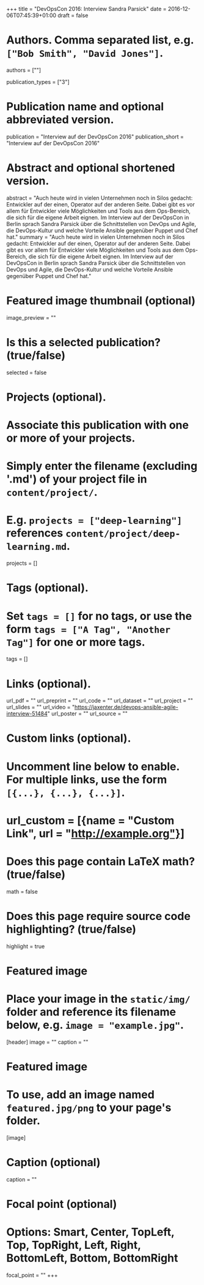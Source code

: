 +++
title = "DevOpsCon 2016: Interview Sandra Parsick"
date = 2016-12-06T07:45:39+01:00
draft = false

# Authors. Comma separated list, e.g. `["Bob Smith", "David Jones"]`.
authors = [""]

publication_types = ["3"]

# Publication name and optional abbreviated version.
publication = "Interview auf der DevOpsCon 2016"
publication_short = "Interview auf der DevOpsCon 2016"

# Abstract and optional shortened version.
abstract = "Auch heute wird in vielen Unternehmen noch in Silos gedacht: Entwickler auf der einen, Operator auf der anderen Seite. Dabei gibt es vor allem für Entwickler viele Möglichkeiten und Tools aus dem Ops-Bereich, die sich für die eigene Arbeit eignen. Im Interview auf der DevOpsCon in Berlin sprach Sandra Parsick über die Schnittstellen von DevOps und Agile, die DevOps-Kultur und welche Vorteile Ansible gegenüber Puppet und Chef hat."
summary = "Auch heute wird in vielen Unternehmen noch in Silos gedacht: Entwickler auf der einen, Operator auf der anderen Seite. Dabei gibt es vor allem für Entwickler viele Möglichkeiten und Tools aus dem Ops-Bereich, die sich für die eigene Arbeit eignen. Im Interview auf der DevOpsCon in Berlin sprach Sandra Parsick über die Schnittstellen von DevOps und Agile, die DevOps-Kultur und welche Vorteile Ansible gegenüber Puppet und Chef hat."

# Featured image thumbnail (optional)
image_preview = ""

# Is this a selected publication? (true/false)
selected = false

# Projects (optional).
#   Associate this publication with one or more of your projects.
#   Simply enter the filename (excluding '.md') of your project file in `content/project/`.
#   E.g. `projects = ["deep-learning"]` references `content/project/deep-learning.md`.
projects = []

# Tags (optional).
#   Set `tags = []` for no tags, or use the form `tags = ["A Tag", "Another Tag"]` for one or more tags.
tags = []

# Links (optional).
url_pdf = ""
url_preprint = ""
url_code = ""
url_dataset = ""
url_project = ""
url_slides = ""
url_video = "https://jaxenter.de/devops-ansible-agile-interview-51484"
url_poster = ""
url_source = ""

# Custom links (optional).
#   Uncomment line below to enable. For multiple links, use the form `[{...}, {...}, {...}]`.
# url_custom = [{name = "Custom Link", url = "http://example.org"}]

# Does this page contain LaTeX math? (true/false)
math = false

# Does this page require source code highlighting? (true/false)
highlight = true

# Featured image
# Place your image in the `static/img/` folder and reference its filename below, e.g. `image = "example.jpg"`.
[header]
image = ""
caption = ""


# Featured image
# To use, add an image named `featured.jpg/png` to your page's folder.
[image]
# Caption (optional)
caption = ""

# Focal point (optional)
# Options: Smart, Center, TopLeft, Top, TopRight, Left, Right, BottomLeft, Bottom, BottomRight
focal_point = ""
+++

